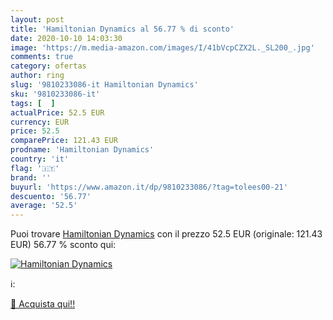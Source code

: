 ```yaml
---
layout: post
title: 'Hamiltonian Dynamics al 56.77 % di sconto'
date: 2020-10-10 14:03:30
image: 'https://m.media-amazon.com/images/I/41bVcpCZX2L._SL200_.jpg'
comments: true
category: ofertas
author: ring
slug: '9810233086-it Hamiltonian Dynamics'
sku: '9810233086-it'
tags: [  ]
actualPrice: 52.5 EUR
currency: EUR
price: 52.5
comparePrice: 121.43 EUR
prodname: 'Hamiltonian Dynamics'
country: 'it'
flag: '🇮🇹'
brand: ''
buyurl: 'https://www.amazon.it/dp/9810233086/?tag=tolees00-21'
descuento: '56.77'
average: '52.5'
---
```


Puoi trovare [Hamiltonian Dynamics](https://www.amazon.it/dp/9810233086/?tag=tolees00-21) con il prezzo 52.5 EUR (originale: 121.43 EUR) 56.77 % sconto qui:

[![Hamiltonian Dynamics](https://m.media-amazon.com/images/I/41bVcpCZX2L._SL200_.jpg)](https://www.amazon.it/dp/9810233086/?tag=tolees00-21)

ℹ️:


[🛒 Acquista qui!!](https://www.amazon.it/dp/9810233086/?tag=tolees00-21)
